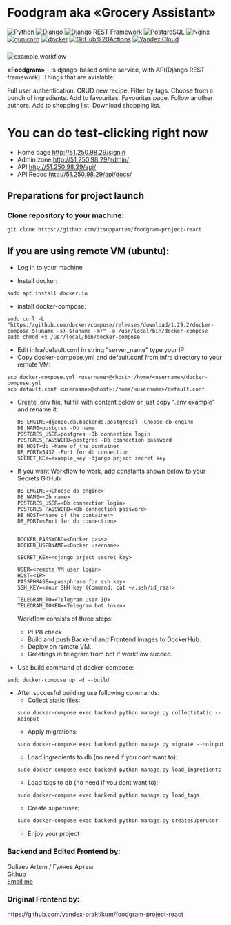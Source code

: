 # **Foodgram aka «Grocery Assistant»**
[![Python](https://img.shields.io/badge/-Python-464646?style=flat-square&logo=Python)](https://www.python.org/)
[![Django](https://img.shields.io/badge/-Django-464646?style=flat-square&logo=Django)](https://www.djangoproject.com/)
[![Django REST Framework](https://img.shields.io/badge/-Django%20REST%20Framework-464646?style=flat-square&logo=Django%20REST%20Framework)](https://www.django-rest-framework.org/)
[![PostgreSQL](https://img.shields.io/badge/-PostgreSQL-464646?style=flat-square&logo=PostgreSQL)](https://www.postgresql.org/)
[![Nginx](https://img.shields.io/badge/-NGINX-464646?style=flat-square&logo=NGINX)](https://nginx.org/ru/)
[![gunicorn](https://img.shields.io/badge/-gunicorn-464646?style=flat-square&logo=gunicorn)](https://gunicorn.org/)
[![docker](https://img.shields.io/badge/-Docker-464646?style=flat-square&logo=docker)](https://www.docker.com/)
[![GitHub%20Actions](https://img.shields.io/badge/-GitHub%20Actions-464646?style=flat-square&logo=GitHub%20actions)](https://github.com/features/actions)
[![Yandex.Cloud](https://img.shields.io/badge/-Yandex.Cloud-464646?style=flat-square&logo=Yandex.Cloud)](https://cloud.yandex.ru/)
### 
![example workflow](https://github.com/itsuppartem/foodgram-project-react/actions/workflows/foodgram_workflow.yml/badge.svg)


**«Foodgram»** - is django-based online service, with API(Django REST framework). 
Things that are avialable:

Full user authentication.
CRUD new recipe.
Filter by tags.
Choose from a bunch of ingredients.
Add to favourites.
Favourites page.
Follow another authors.
Add to shopping list.
Download shopping list.

# You can do test-clicking right now
* Home page http://51.250.98.29/signin
* Admin zone http://51.250.98.29/admin/
* API http://51.250.98.29/api/
* API Redoc http://51.250.98.29/api/docs/

## Preparations for project launch
### Clone repository to your machine:
```
git clone https://github.com/itsuppartem/foodgram-project-react
```
## If you are using remote VM (ubuntu):
* Log in to your machine

* Install docker:
```
sudo apt install docker.io 
```
* install docker-compose:
```
sudo curl -L "https://github.com/docker/compose/releases/download/1.29.2/docker-compose-$(uname -s)-$(uname -m)" -o /usr/local/bin/docker-compose
sudo chmod +x /usr/local/bin/docker-compose
```
* Edit infra/default.conf in string "server_name" type your IP
* Copy docker-compose.yml and default.conf from infra directory to your remote VM:
```
scp docker-compose.yml <username>@<host>:/home/<username>/docker-compose.yml
scp default.conf <username>@<host>:/home/<username>/default.conf
```

* Create .env file, fullfill with content below or just copy ".env example" and rename it:
    ```
    DB_ENGINE=django.db.backends.postgresql -Choose db engine
    DB_NAME=postgres -Db name
    POSTGRES_USER=postgres -Db connection login
    POSTGRES_PASSWORD=postgres -Db connection password
    DB_HOST=db -Name of the container
    DB_PORT=5432 -Port for db connection
    SECRET_KEY=example_key -django prject secret key
    ```
* If you want Workflow to work, add constants shown below to your Secrets GitHub:
    ```
    DB_ENGINE=<Choose db engine>
    DB_NAME=<Db name>
    POSTGRES_USER=<Db connection login>
    POSTGRES_PASSWORD=<Db connection password>
    DB_HOST=<Name of the container>
    DB_PORT=<Port for db connection>

    
    DOCKER_PASSWORD=<Docker pass>
    DOCKER_USERNAME=<Docker username>
    
    SECRET_KEY=<django prject secret key>

    USER=<remote VM user login>
    HOST=<IP>
    PASSPHRASE=<passphrase for ssh key>
    SSH_KEY=<Your SHH key (Command: cat ~/.ssh/id_rsa)>

    TELEGRAM_TO=<Telegram user ID>
    TELEGRAM_TOKEN=<Telegram bot token>
    ```
    Workflow consists of three steps:
     - PEP8 check
     - Build and push Backend and Frontend images to DockerHub.
     - Deploy on remote VM.
     - Greetings in telegram from bot if workflow succed.  
  
* Use build command of docker-compose:
```
sudo docker-compose up -d --build
```
* After succesful building use following commands:
    - Collect static files:
    ```
    sudo docker-compose exec backend python manage.py collectstatic --noinput
    ```
    - Apply migrations:
    ```
    sudo docker-compose exec backend python manage.py migrate --noinput
    ```
    - Load ingredients to db (no need if you dont want to):  
    ```
    sudo docker-compose exec backend python manage.py load_ingredients
    ```
    - Load tags to db (no need if you dont want to): 
    ```
    sudo docker-compose exec backend python manage.py load_tags
    ```
    - Create superuser:
    ```
    sudo docker-compose exec backend python manage.py createsuperuser
    ```
    - Enjoy your project

### Backend and Edited Frontend by:
Guliaev Artem / Гуляев Артем <br />
[Github](https://github.com/itsuppartem) <br />
[Email me](mailto:itsuppartem@yandex.ru)

### Original Frontend by:
https://github.com/yandex-praktikum/foodgram-project-react
